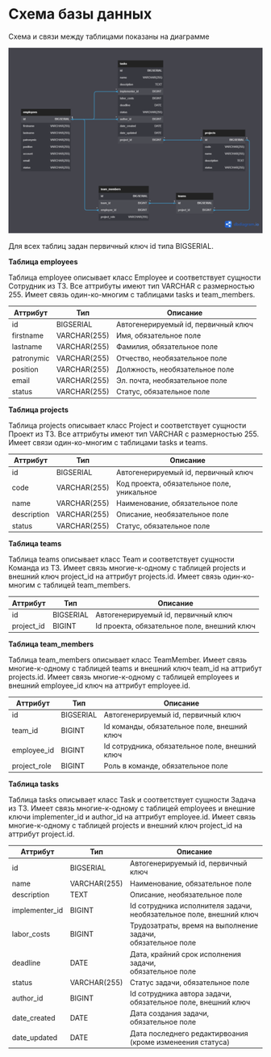 # Схема базы данных

Схема и связи между таблицами показаны на диаграмме

![Database-scheme.png](images%2FDatabase-scheme.png)

Для всех таблиц задан первичный ключ id типа BIGSERIAL.


**Таблица employees**

Таблица employee описывает класс Employee и соответствует сущности Сотрудник из ТЗ.
Все аттрибуты имеют тип VARCHAR c размерностью 255.
Имеет связь один-ко-многим с таблицами tasks и team_members.

| Аттрибут   | Тип                      | Описание                            |
|------------|--------------------------|-------------------------------------|
| id         | BIGSERIAL                | Автогенерируемый id, первичный ключ |
| firstname  | VARCHAR(255)             | Имя, обязательное поле              |
| lastname   | VARCHAR(255)             | Фамилия, обязательное поле          |
| patronymic | VARCHAR(255)             | Отчество, необязательное поле       |
| position   | VARCHAR(255)             | Должность, необязательное поле      |
| email      | VARCHAR(255)             | Эл. почта, необязательное поле      |
| status     | VARCHAR(255)             | Статус, обязательное поле           |


**Таблица projects**

Таблица projects описывает класс Project и соответствует сущности Проект из ТЗ.
Все аттрибуты имеют тип VARCHAR c размерностью 255.
Имеет связи один-ко-многим с таблицами tasks и teams.

| Аттрибут    | Тип                      | Описание                                   |
|-------------|--------------------------|--------------------------------------------|
| id          | BIGSERIAL                | Автогенерируемый id, первичный ключ        |
| code        | VARCHAR(255)             | Код проекта, обязательное поле, уникальное |
| name        | VARCHAR(255)             | Наименование, обязательное поле            |
| description | VARCHAR(255)             | Описание, необязательное поле              |
| status      | VARCHAR(255)             | Статус, обязательное поле                  |


**Таблица teams**

Таблица teams описывает класс Team и соответствует сущности Команда из ТЗ.
Имеет связь многие-к-одному с таблицей projects и внешний ключ project_id на аттрибут projects.id.
Имеет связь один-ко-многим с таблицей team_members.

| Аттрибут   | Тип       | Описание                                    |
|------------|-----------|---------------------------------------------|
| id         | BIGSERIAL | Автогенерируемый id, первичный ключ         |
| project_id | BIGINT    | Id проекта, обязательное поле, внешний ключ |


**Таблица team_members**

Таблица team_members описывает класс TeamMember.
Имеет связь многие-к-одному с таблицей teams и внешний ключ team_id на аттрибут projects.id.
Имеет связь многие-к-одному с таблицей employees и внешний employee_id ключ на аттрибут employee.id.

| Аттрибут     | Тип       | Описание                                       |
|--------------|-----------|------------------------------------------------|
| id           | BIGSERIAL | Автогенерируемый id, первичный ключ            |
| team_id      | BIGINT    | Id команды, обязательное поле, внешний ключ    |
| employee_id  | BIGINT    | Id сотрудника, обязательное поле, внешний ключ |
| project_role | BIGINT    | Роль в команде, обязательное поле              |


**Таблица tasks**

Таблица tasks описывает класс Task и соответствует сущности Задача из ТЗ.
Имеет связь многие-к-одному с таблицей employees и внешние ключи implementer_id и author_id на аттрибут employee.id.
Имеет связь многие-к-одному с таблицей projects и внешний ключ project_id на аттрибут project.id.

| Аттрибут         | Тип          | Описание                                                                |
|------------------|--------------|-------------------------------------------------------------------------|
| id               | BIGSERIAL    | Автогенерируемый id, первичный ключ                                     |
| name             | VARCHAR(255) | Наименование, обязательное поле                                         |
| description      | TEXT         | Описание, необязательное поле                                           |
| implementer_id   | BIGINT       | Id сотрудника исполнителя задачи,<br> необязательное поле, внешний ключ |
| labor_costs      | BIGINT       | Трудозатраты, время на выполнение задачи,<br> обязательное поле         |
| deadline         | DATE         | Дата, крайний срок исполнения задачи, <br> обязательное поле            |
| status           | VARCHAR(255) | Статус задачи, обязательное поле                                        |
| author_id        | BIGINT       | Id сотрудника автора задачи, <br> обязательное поле, внешний ключ       |
| date_created     | DATE         | Дата создания задачи, <br> обязательное поле                            |
| date_updated     | DATE         | Дата последнего редактирвоания (кроме изменеения статуса)               |

